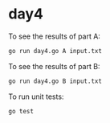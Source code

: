 # day4
To see the results of part A:

```bash
go run day4.go A input.txt
```

To see the results of part B:

```bash
go run day4.go B input.txt
```

To run unit tests:

```bash
go test
```
